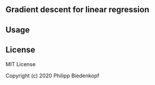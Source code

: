 ## Gradient descent for linear regression


## Usage



## License
MIT License

Copyright (c) 2020 Philipp Biedenkopf
